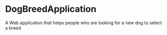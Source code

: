 # DogBreedApplication
A Web application that helps people who are looking for a new dog to select a breed
